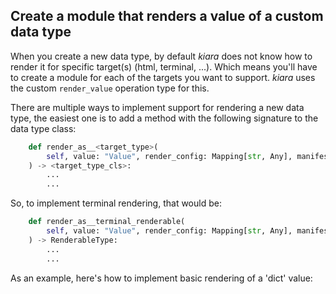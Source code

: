 ## Create a module that renders a value of a custom data type

When you create a new data type, by default *kiara* does not know how to render it for specific target(s) (html, terminal, ...). Which means you'll have to create a module for each of the targets you want to support. *kiara* uses the custom `render_value` operation type for this.

There are multiple ways to implement support for rendering a new data type, the easiest one is to add a method with the following signature to the data type class:

```python
    def render_as__<target_type>(
        self, value: "Value", render_config: Mapping[str, Any], manifest: "Manifest"
    ) -> <target_type_cls>:
        ...
        ...
```

So, to implement terminal rendering, that would be:

```python
    def render_as__terminal_renderable(
        self, value: "Value", render_config: Mapping[str, Any], manifest: "Manifest"
    ) -> RenderableType:
        ...
        ...
```

As an example, here's how to implement basic rendering of a 'dict' value:
